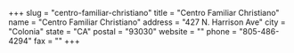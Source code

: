 +++
slug = "centro-familiar-christiano"
title = "Centro Familiar Christiano"
name = "Centro Familiar Christiano"
address = "427 N. Harrison Ave"
city = "Colonia"
state = "CA"
postal = "93030"
website = ""
phone = "805-486-4294"
fax = ""
+++

